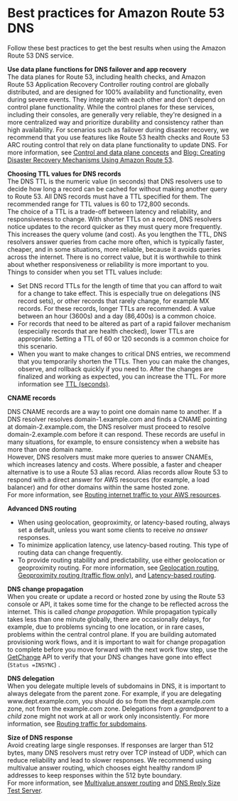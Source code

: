 # Best practices for Amazon Route 53 DNS<a name="best-practices-dns"></a>

Follow these best practices to get the best results when using the Amazon Route 53 DNS service\.

**Use data plane functions for DNS failover and app recovery**  
The data planes for Route 53, including health checks, and Amazon Route 53 Application Recovery Controller routing control are globally distributed, and are designed for 100% availability and functionality, even during severe events\. They integrate with each other and don't depend on control plane functionality\. While the control planes for these services, including their consoles, are generally very reliable, they're designed in a more centralized way and prioritize durability and consistency rather than high availability\. For scenarios such as failover during disaster recovery, we recommend that you use features like Route 53 health checks and Route 53 ARC routing control that rely on data plane functionality to update DNS\. For more information, see [Control and data plane concepts](route-53-concepts.md#route-53-concepts-control-and-data-plane) and [Blog: Creating Disaster Recovery Mechanisms Using Amazon Route 53](http://aws.amazon.com/blogs/networking-and-content-delivery/creating-disaster-recovery-mechanisms-using-amazon-route-53/)\.

**Choosing TTL values for DNS records**  
The DNS TTL is the numeric value \(in seconds\) that DNS resolvers use to decide how long a record can be cached for without making another query to Route 53\. All DNS records must have a TTL specified for them\. The recommended range for TTL values is 60 to 172,800 seconds\.  
The choice of a TTL is a trade\-off between latency and reliability, and responsiveness to change\. With shorter TTLs on a record, DNS resolvers notice updates to the record quicker as they must query more frequently\. This increases the query volume \(and cost\)\. As you lengthen the TTL, DNS resolvers answer queries from cache more often, which is typically faster, cheaper, and in some situations, more reliable, because it avoids queries across the internet\. There is no correct value, but it is worthwhile to think about whether responsiveness or reliability is more important to you\.  
Things to consider when you set TTL values include:  
+ Set DNS record TTLs for the length of time that you can afford to wait for a change to take effect\. This is especially true on delegations \(NS record sets\), or other records that rarely change, for example MX records\. For these records, longer TTLs are recommended\. A value between an hour \(3600s\) and a day \(86,400s\) is a common choice\.
+ For records that need to be altered as part of a rapid failover mechanism \(especially records that are health checked\), lower TTLs are appropriate\. Setting a TTL of 60 or 120 seconds is a common choice for this scenario\.
+ When you want to make changes to critical DNS entries, we recommend that you temporarily shorten the TTLs\. Then you can make the changes, observe, and rollback quickly if you need to\. After the changes are finalized and working as expected, you can increase the TTL\.
For more information see [TTL \(seconds\)](resource-record-sets-values-shared.md#rrsets-values-common-ttl)\.

**CNAME records**  
   
 DNS CNAME records are a way to point one domain name to another\. If a DNS resolver resolves domain\-1\.example\.com and finds a CNAME pointing at domain\-2\.example\.com, the DNS resolver must proceed to resolve domain\-2\.example\.com before it can respond\. These records are useful in many situations, for example, to ensure consistency when a website has more than one domain name\.   
However, DNS resolvers must make more queries to answer CNAMEs, which increases latency and costs\. Where possible, a faster and cheaper alternative is to use a Route 53 alias record\. Alias records allow Route 53 to respond with a direct answer for AWS resources \(for example, a load balancer\) and for other domains within the same hosted zone\.  
For more information, see [Routing internet traffic to your AWS resources](routing-to-aws-resources.md)\.

**Advanced DNS routing**  
+ When using geolocation, geoproximity, or latency\-based routing, always set a default, unless you want some clients to receive *no answer* responses\.
+ To minimize application latency, use latency\-based routing\. This type of routing data can change frequently\.
+ To provide routing stability and predictability, use either geolocation or geoproximity routing\.
For more information, see [Geolocation routing](routing-policy-geo.md), [Geoproximity routing \(traffic flow only\)](routing-policy-geoproximity.md), and [Latency\-based routing](routing-policy-latency.md)\.

**DNS change propagation**  
When you create or update a record or hosted zone by using the Route 53 console or API, it takes some time for the change to be reflected across the internet\. This is called *change propagation*\. While propagation typically takes less than one minute globally, there are occasionally delays, for example, due to problems syncing to one location, or in rare cases, problems within the central control plane\. If you are building automated provisioning work flows, and it is important to wait for change propagation to complete before you move forward with the next work flow step, use the [GetChange](https://docs.aws.amazon.com/Route53/latest/APIReference/API_GetChange.html) API to verify that your DNS changes have gone into effect \(`Status =INSYNC`\) \.

**DNS delegation**  
When you delegate multiple levels of subdomains in DNS, it is important to always delegate from the parent zone\. For example, if you are delegating www\.dept\.example\.com, you should do so from the dept\.example\.com zone, not from the example\.com zone\. Delegations from a *grandparent* to a *child* zone might not work at all or work only inconsistently\. For more information, see [Routing traffic for subdomains](dns-routing-traffic-for-subdomains.md)\.

**Size of DNS response**  
Avoid creating large single responses\. If responses are larger than 512 bytes, many DNS resolvers must retry over TCP instead of UDP, which can reduce reliability and lead to slower responses\. We recommend using multivalue answer routing, which chooses eight healthy random IP addresses to keep responses within the 512 byte boundary\.  
For more information, see [Multivalue answer routing](routing-policy-multivalue.md) and [DNS Reply Size Test Server](https://www.dns-oarc.net/oarc/services/replysizetest/)\.